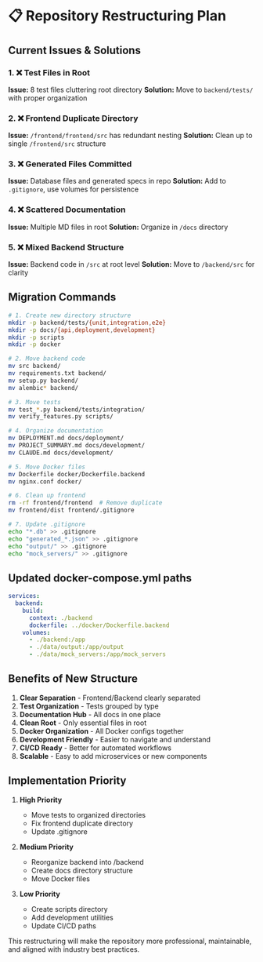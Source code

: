 # 📋 Repository Restructuring Plan

## Current Issues & Solutions

### 1. ❌ Test Files in Root
**Issue:** 8 test files cluttering root directory
**Solution:** Move to `backend/tests/` with proper organization

### 2. ❌ Frontend Duplicate Directory
**Issue:** `/frontend/frontend/src` has redundant nesting
**Solution:** Clean up to single `/frontend/src` structure

### 3. ❌ Generated Files Committed
**Issue:** Database files and generated specs in repo
**Solution:** Add to `.gitignore`, use volumes for persistence

### 4. ❌ Scattered Documentation
**Issue:** Multiple MD files in root
**Solution:** Organize in `/docs` directory

### 5. ❌ Mixed Backend Structure
**Issue:** Backend code in `/src` at root level
**Solution:** Move to `/backend/src` for clarity

## Migration Commands

```bash
# 1. Create new directory structure
mkdir -p backend/tests/{unit,integration,e2e}
mkdir -p docs/{api,deployment,development}
mkdir -p scripts
mkdir -p docker

# 2. Move backend code
mv src backend/
mv requirements.txt backend/
mv setup.py backend/
mv alembic* backend/

# 3. Move tests
mv test_*.py backend/tests/integration/
mv verify_features.py scripts/

# 4. Organize documentation
mv DEPLOYMENT.md docs/deployment/
mv PROJECT_SUMMARY.md docs/development/
mv CLAUDE.md docs/development/

# 5. Move Docker files
mv Dockerfile docker/Dockerfile.backend
mv nginx.conf docker/

# 6. Clean up frontend
rm -rf frontend/frontend  # Remove duplicate
mv frontend/dist frontend/.gitignore

# 7. Update .gitignore
echo "*.db" >> .gitignore
echo "generated_*.json" >> .gitignore
echo "output/" >> .gitignore
echo "mock_servers/" >> .gitignore
```

## Updated docker-compose.yml paths

```yaml
services:
  backend:
    build:
      context: ./backend
      dockerfile: ../docker/Dockerfile.backend
    volumes:
      - ./backend:/app
      - ./data/output:/app/output
      - ./data/mock_servers:/app/mock_servers
```

## Benefits of New Structure

1. **Clear Separation** - Frontend/Backend clearly separated
2. **Test Organization** - Tests grouped by type
3. **Documentation Hub** - All docs in one place
4. **Clean Root** - Only essential files in root
5. **Docker Organization** - All Docker configs together
6. **Development Friendly** - Easier to navigate and understand
7. **CI/CD Ready** - Better for automated workflows
8. **Scalable** - Easy to add microservices or new components

## Implementation Priority

1. **High Priority**
   - Move tests to organized directories
   - Fix frontend duplicate directory
   - Update .gitignore

2. **Medium Priority**
   - Reorganize backend into /backend
   - Create docs directory structure
   - Move Docker files

3. **Low Priority**
   - Create scripts directory
   - Add development utilities
   - Update CI/CD paths

This restructuring will make the repository more professional, maintainable, and aligned with industry best practices.
